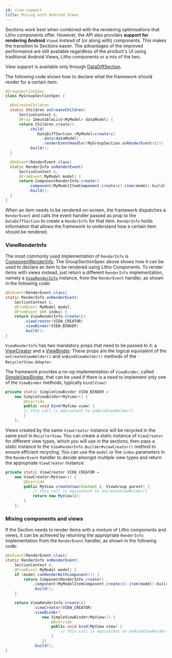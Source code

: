 ```yaml
---
id: view-support
title: Mixing with Android Views
---
```


Sections work best when combined with the rendering optimisations that Litho components offer. However, the API also provides **support for rendering Android** `View`s instead of (or along with) components. This makes the transition to Sections easier. The advantages of the improved performance are still available regardless of the product's UI using traditional Android Views, Litho components or a mix of the two.

View support is available only through [DataDiffSection](start.mdx#datadiffsection).

The following code shows how to declare what the framework should render for a certain item:

```java
@GroupSectionSpec
class MyGroupSectionSpec {

  @OnCreateChildren
  static Children onCreateChildren(
      SectionContext c,
      @Prop ImmutableList<MyModel> dataModel) {
      return Children.create()
          .child(
              DataDiffSection.<MyModel>create(c)
                .data(dataModel)
                .renderEventHandler(MyGroupSection.onRenderEvent(c)))
          .build();
  }

  @OnEvent(RenderEvent.class)
  static RenderInfo onRenderEvent(
      SectionContext c,
      @FromEvent MyModel model) {
      return ComponentRenderInfo.create()
          .component(MyModelItemComponent.create(c).item(model).build())
          .build();
  }
}
```

When an item needs to be rendered on-screen, the framework dispatches a `RenderEvent` and calls the event handler passed as prop to the `DataDiffSection` to create a `RenderInfo` for that item. `RenderInfo` holds information that allows the framework to understand how a certain item should be rendered.

### ViewRenderInfo

The most commonly used implementation of `RenderInfo` is [ComponentRenderInfo](pathname:///javadoc/com/facebook/litho/widget/ComponentRenderInfo.html). The GroupSectionSpec above shows how it can be used to declare an item to be rendered using Litho Components. To render items with views instead, just return a different `RenderInfo` implementation, namely a [`ViewRenderInfo`](pathname:///javadoc/com/facebook/litho/widget/ViewRenderInfo.html) instance, from the `RenderEvent` handler, as shown in the following code:

```java
@OnEvent(RenderEvent.class)
static RenderInfo onRenderEvent(
    SectionContext c,
    @FromEvent MyModel model,
    @FromEvent int index) {
    return ViewRenderInfo.create(c)
        .viewCreator(VIEW_CREATOR)
        .viewBinder(VIEW_BINDER)
        .build();
}
```

`ViewRenderInfo` has two mandatory props that need to be passed to it: a [ViewCreator](pathname:///javadoc/com/facebook/litho/viewcompat/ViewCreator.html) and a [ViewBinder](pathname:///javadoc/com/facebook/litho/viewcompat/ViewBinder.html). These props are the logical equivalent of the `onCreateViewHolder()` and `onBindViewHolder()` methods of the `RecyclerView.Adapter`.

The framework provides a no-op implementation of `ViewBinder`, called [SimpleViewBinder](pathname:///javadoc/com/facebook/litho/viewcompat/SimpleViewBinder.html), that can be used if there is a need to implement only one of the `ViewBinder` methods, typically `bind(View)`:

```java
private static SimpleViewBinder VIEW_BINDER =
    new SimpleViewBinder<MyView>() {
        @Override
        public void bind(MyView view) {
        // this call is equivalent to onBindViewHolder()
        }
    };
```

Views created by the same `ViewCreator` instance will be recycled in the same pool in `RecyclerView`. You can create a static instance of `ViewCreator` for different view types, which you will use in the sections, then pass a static instance to the `ViewRenderInfo.Builder#viewCreator()` method to ensure efficient recycling. You can use the `model` or the `index` parameters in the `RenderEvent` handler to decide amongst multiple view types and return the appropriate `ViewCreator` instance:

```java
private static ViewCreator VIEW_CREATOR =
    new ViewCreator<MyView>() {
        @Override
        public MyView createView(Context c, ViewGroup parent) {
            // this call is equivalent to onCreateViewHolder()
            return new MyView(c);
        }
    };
```

### Mixing components and views

If the Section needs to render items with a mixture of Litho components and views, it can be achieved by returning the appropriate `RenderInfo` implementation from the `RenderEvent` handler, as shown in the following code:

```java
@OnEvent(RenderEvent.class)
static RenderInfo onRenderEvent(
    SectionContext c,
    @FromEvent MyModel model) {
    if (model.canRenderWithComponent()) {
        return ComponentRenderInfo.create()
            .component(MyModelItemComponent.create(c).item(model).build())
            .build();
    }

    return ViewRenderInfo.create(c)
            .viewCreator(VIEW_CREATOR)
            .viewBinder(
                new SimpleViewBinder<MyView>() {
                    @Override
                    public void bind(MyView view) {
                        // this call is equivalent to onBindViewHolder()
                    }
                })
            .build();
}
```
